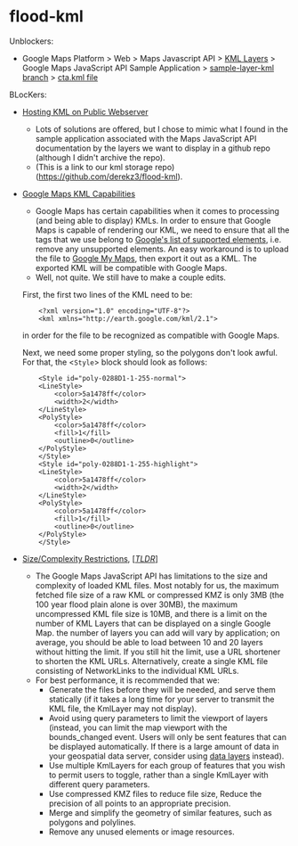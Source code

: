 # flood-kml

Unblockers: 

* Google Maps Platform > Web > Maps Javascript API > [KML Layers](https://developers.google.com/maps/documentation/javascript/examples/layer-kml) > Google Maps JavaScript API Sample Application > [sample-layer-kml branch](https://github.com/googlemaps/js-samples/tree/sample-layer-kml) > [cta.kml file](https://github.com/googlearchive/js-v2-samples/blob/gh-pages/ggeoxml/cta.kml)

BLocKers:

* [Hosting KML on Public Webserver](https://stackoverflow.com/questions/28212176/hosting-kml-files-on-public-webserver)
    * Lots of solutions are offered, but I chose to mimic what I found in the sample application associated with the Maps JavaScript API documentation by the layers we want to display in a github repo (although I didn't archive the repo).  
    * (This is a link to our kml storage repo)(https://github.com/derekz3/flood-kml).  

* [Google Maps KML Capabilities](https://geopointe.force.com/help/s/article/My-KML-Layer-has-data-but-is-not-appearing-on-the-Map-What-s-Wrong#:~:text=Information&text=There%20are%20a%20couple%20of,not%20appearing%20on%20the%20Map%3A&text=Fortunately%2C%20there%20is%20a%20workaround,be%20compatible%20with%20Google%20Maps.)  
    * Google Maps has certain capabilities when it comes to processing (and being able to display) KMLs. In order to ensure that Google Maps is capable of rendering our KML, we need to ensure that all the tags that we use belong to [Google's list of supported elements](https://developers.google.com/maps/documentation/javascript/kmllayer#supported-elements%E2%80%8B), i.e. remove any unsupported elements. An easy workaround is to upload the file to [Google My Maps](https://mymaps.google.com/), then export it out as a KML. The exported KML will be compatible with Google Maps.  
    * Well, not quite. We still have to make a couple edits.  
    
    First, the first two lines of the KML need to be:  
    
    ```
        <?xml version="1.0" encoding="UTF-8"?>
        <kml xmlns="http://earth.google.com/kml/2.1">
    ```

    in order for the file to be recognized as compatible with Google Maps.  

    Next, we need some proper styling, so the polygons don't look awful. 
    For that, the <<code>Style</code>> block should look as follows:  

    ```
        <Style id="poly-0288D1-1-255-normal">
        <LineStyle>
            <color>5a1478ff</color>
            <width>2</width>
        </LineStyle>
        <PolyStyle>
            <color>5a1478ff</color>
            <fill>1</fill>
            <outline>0</outline>
        </PolyStyle>
        </Style>
        <Style id="poly-0288D1-1-255-highlight">
        <LineStyle>
            <color>5a1478ff</color>
            <width>2</width>
        </LineStyle>
        <PolyStyle>
            <color>5a1478ff</color>
            <fill>1</fill>
            <outline>0</outline>
        </PolyStyle>
        </Style>
    ```

* [Size/Complexity Restrictions](https://developers.google.com/maps/documentation/javascript/kmllayer#restrictions), [[*TLDR*]](https://stackoverflow.com/questions/42149489/kml-layer-not-displaying-on-map)  
    * The Google Maps JavaScript API has limitations to the size and complexity of loaded KML files. Most notably for us, the maximum fetched file size of a raw KML or compressed KMZ is only 3MB (the 100 year flood plain alone is over 30MB), the maximum uncompressed KML file size is 10MB, and there is a limit on the number of KML Layers that can be displayed on a single Google Map. the number of layers you can add will vary by application; on average, you should be able to load between 10 and 20 layers without hitting the limit. If you still hit the limit, use a URL shortener to shorten the KML URLs. Alternatively, create a single KML file consisting of NetworkLinks to the individual KML URLs.  
    * For best performance, it is recommended that we:  
        * Generate the files before they will be needed, and serve them statically (if it takes a long time for your server to transmit the KML file, the KmlLayer may not display).  
        * Avoid using query parameters to limit the viewport of layers (instead, you can limit the map viewport with the bounds_changed event. Users will only be sent features that can be displayed automatically. If there is a large amount of data in your geospatial data server, consider using [data layers](https://developers.google.com/maps/documentation/javascript/datalayer) instead).  
        * Use multiple KmlLayers for each group of features that you wish to permit users to toggle, rather than a single KmlLayer with different query parameters.  
        * Use compressed KMZ files to reduce file size, Reduce the precision of all points to an appropriate precision.  
        * Merge and simplify the geometry of similar features, such as polygons and polylines.  
        * Remove any unused elements or image resources.


